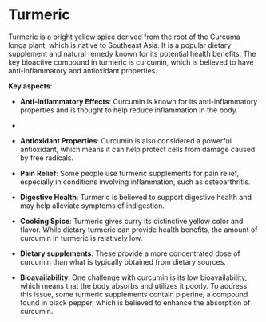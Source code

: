 # Turmeric

Turmeric is a bright yellow spice derived from the root of the Curcuma longa plant, which is native to Southeast Asia. It is a popular dietary supplement and natural remedy known for its potential health benefits. The key bioactive compound in turmeric is curcumin, which is believed to have anti-inflammatory and antioxidant properties.

**Key aspects**:

* **Anti-Inflammatory Effects**: Curcumin is known for its anti-inflammatory properties and is thought to help reduce inflammation in the body.
*
* **Antioxidant Properties**: Curcumin is also considered a powerful antioxidant, which means it can help protect cells from damage caused by free radicals.

* **Pain Relief**: Some people use turmeric supplements for pain relief, especially in conditions involving inflammation, such as osteoarthritis.

* **Digestive Health**: Turmeric is believed to support digestive health and may help alleviate symptoms of indigestion.

* **Cooking Spice**: Turmeric gives curry its distinctive yellow color and flavor. While dietary turmeric can provide health benefits, the amount of curcumin in turmeric is relatively low.

* **Dietary supplements**: These provide a more concentrated dose of curcumin than what is typically obtained from dietary sources.

* **Bioavailability**: One challenge with curcumin is its low bioavailability, which means that the body absorbs and utilizes it poorly. To address this issue, some turmeric supplements contain piperine, a compound found in black pepper, which is believed to enhance the absorption of curcumin.
